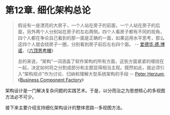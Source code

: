 # 第12章. 细化架构总论

> 假设有一座漂亮的大房子，一个人站在房子的前面，一个人站在房子的后面，另外两个人分别站在房子的左右两侧。四个人看房子都有不同的视角，四个人都在争论自己看到的那一面是正确的一面，如果运用水平思考，那么这四个人就会绕房子一圈，分别看到房子前后左右四个面。 -- [爱德华.德.博诺](https://wiki.mbalib.com/wiki/%E7%88%B1%E5%BE%B7%E5%8D%8E%C2%B7%E5%BE%B7%C2%B7%E5%8D%9A%E8%AF%BA)，《[六顶思考帽](https://book.douban.com/subject/1050510/)》
>  
> 总的来说，“架构”一词涵盖了软件架构的所有方面，这些方面紧紧的缠绕在一起，决定如何将之分割成部分和主题显得相当主观。既然如此，就必须引入“架构视点”作为讨论、归纳和理解大型系统架构的手段 -- [Peter Herzum](https://baike.baidu.com/item/%E5%9F%BA%E4%BA%8E%E7%BB%84%E4%BB%B6%E7%9A%84%E4%BC%81%E4%B8%9A%E7%BA%A7%E5%BC%80%E5%8F%91/7011522?fr=aladdin#2), 《[Business Component Factory](https://book.douban.com/subject/3948559/)》

架构设计是一门解决复杂问题的实践艺术。于是，以分而治之为思想核心的多视图方法必不可少。

接下来主要介绍支持细化架构设计的整体思路--多视图方法。
